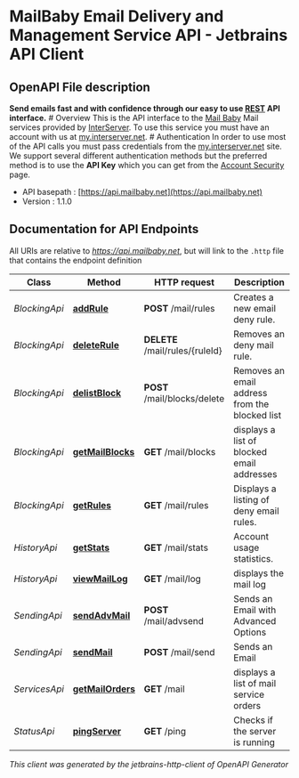 # MailBaby Email Delivery and Management Service API - Jetbrains API Client

## OpenAPI File description

**Send emails fast and with confidence through our easy to use [REST](https://en.wikipedia.org/wiki/Representational_state_transfer) API interface.** # Overview This is the API interface to the [Mail Baby](https//mail.baby/) Mail services provided by [InterServer](https://www.interserver.net). To use this service you must have an account with us at [my.interserver.net](https://my.interserver.net). # Authentication In order to use most of the API calls you must pass credentials from the [my.interserver.net](https://my.interserver.net/) site. We support several different authentication methods but the preferred method is to use the **API Key** which you can get from the [Account Security](https://my.interserver.net/account_security) page. 

* API basepath : [https://api.mailbaby.net](https://api.mailbaby.net)
* Version : 1.1.0

## Documentation for API Endpoints

All URIs are relative to *https://api.mailbaby.net*, but will link to the `.http` file that contains the endpoint definition

Class | Method | HTTP request | Description
------------ | ------------- | ------------- | -------------
*BlockingApi* | [**addRule**](Apis/BlockingApi.http#addrule) | **POST** /mail/rules | Creates a new email deny rule.
*BlockingApi* | [**deleteRule**](Apis/BlockingApi.http#deleterule) | **DELETE** /mail/rules/{ruleId} | Removes an deny mail rule.
*BlockingApi* | [**delistBlock**](Apis/BlockingApi.http#delistblock) | **POST** /mail/blocks/delete | Removes an email address from the blocked list
*BlockingApi* | [**getMailBlocks**](Apis/BlockingApi.http#getmailblocks) | **GET** /mail/blocks | displays a list of blocked email addresses
*BlockingApi* | [**getRules**](Apis/BlockingApi.http#getrules) | **GET** /mail/rules | Displays a listing of deny email rules.
*HistoryApi* | [**getStats**](Apis/HistoryApi.http#getstats) | **GET** /mail/stats | Account usage statistics.
*HistoryApi* | [**viewMailLog**](Apis/HistoryApi.http#viewmaillog) | **GET** /mail/log | displays the mail log
*SendingApi* | [**sendAdvMail**](Apis/SendingApi.http#sendadvmail) | **POST** /mail/advsend | Sends an Email with Advanced Options
*SendingApi* | [**sendMail**](Apis/SendingApi.http#sendmail) | **POST** /mail/send | Sends an Email
*ServicesApi* | [**getMailOrders**](Apis/ServicesApi.http#getmailorders) | **GET** /mail | displays a list of mail service orders
*StatusApi* | [**pingServer**](Apis/StatusApi.http#pingserver) | **GET** /ping | Checks if the server is running



_This client was generated by the jetbrains-http-client of OpenAPI Generator_